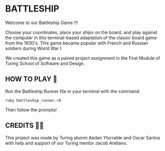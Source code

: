 # BATTLESHIP 

Welcome to our Battleship Game !!!

Choose your coordinates, place your ships on the board, and play against the
computer in this terminal-based adaptation of the classic board game from the
1930's. This game became popular with French and Russian soldiers during World War I.

We created this game as a paired project assignment in the First Module of
Turing School of Software and Design.


## HOW TO PLAY 🚢

Run the Battleship Runner file in your terminal with the command:

`ruby battleship_runner.rb`

Then follow the prompts!
  
##  CREDITS 🙏🏻

This project was made by Turing alumni Aedan Yturralde and Oscar Santos with help and 
support of our Turing mentor Jacob Arellano.
